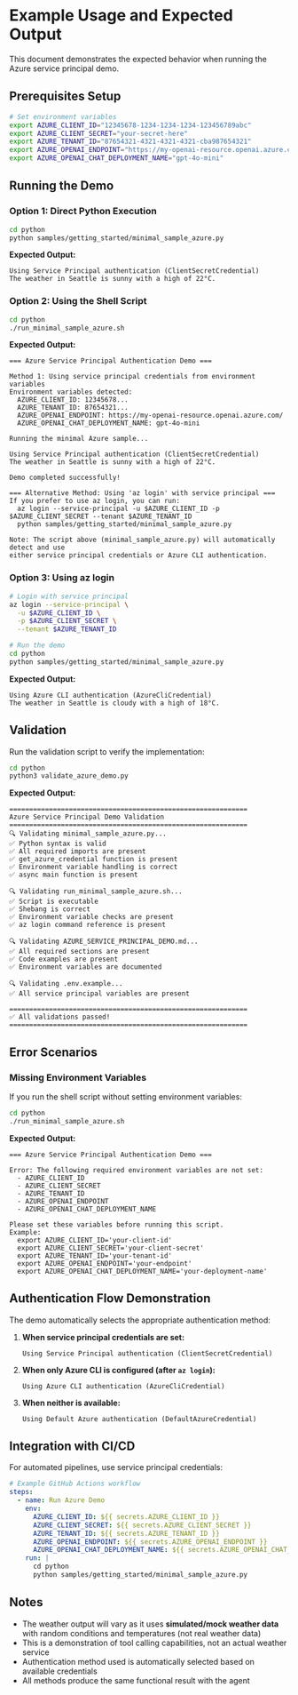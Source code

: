 # Example Usage and Expected Output

This document demonstrates the expected behavior when running the Azure service principal demo.

## Prerequisites Setup

```bash
# Set environment variables
export AZURE_CLIENT_ID="12345678-1234-1234-1234-123456789abc"
export AZURE_CLIENT_SECRET="your-secret-here"
export AZURE_TENANT_ID="87654321-4321-4321-4321-cba987654321"
export AZURE_OPENAI_ENDPOINT="https://my-openai-resource.openai.azure.com/"
export AZURE_OPENAI_CHAT_DEPLOYMENT_NAME="gpt-4o-mini"
```

## Running the Demo

### Option 1: Direct Python Execution

```bash
cd python
python samples/getting_started/minimal_sample_azure.py
```

**Expected Output:**
```
Using Service Principal authentication (ClientSecretCredential)
The weather in Seattle is sunny with a high of 22°C.
```

### Option 2: Using the Shell Script

```bash
cd python
./run_minimal_sample_azure.sh
```

**Expected Output:**
```
=== Azure Service Principal Authentication Demo ===

Method 1: Using service principal credentials from environment variables
Environment variables detected:
  AZURE_CLIENT_ID: 12345678...
  AZURE_TENANT_ID: 87654321...
  AZURE_OPENAI_ENDPOINT: https://my-openai-resource.openai.azure.com/
  AZURE_OPENAI_CHAT_DEPLOYMENT_NAME: gpt-4o-mini

Running the minimal Azure sample...

Using Service Principal authentication (ClientSecretCredential)
The weather in Seattle is sunny with a high of 22°C.

Demo completed successfully!

=== Alternative Method: Using 'az login' with service principal ===
If you prefer to use az login, you can run:
  az login --service-principal -u $AZURE_CLIENT_ID -p $AZURE_CLIENT_SECRET --tenant $AZURE_TENANT_ID
  python samples/getting_started/minimal_sample_azure.py

Note: The script above (minimal_sample_azure.py) will automatically detect and use
either service principal credentials or Azure CLI authentication.
```

### Option 3: Using az login

```bash
# Login with service principal
az login --service-principal \
  -u $AZURE_CLIENT_ID \
  -p $AZURE_CLIENT_SECRET \
  --tenant $AZURE_TENANT_ID

# Run the demo
cd python
python samples/getting_started/minimal_sample_azure.py
```

**Expected Output:**
```
Using Azure CLI authentication (AzureCliCredential)
The weather in Seattle is cloudy with a high of 18°C.
```

## Validation

Run the validation script to verify the implementation:

```bash
cd python
python3 validate_azure_demo.py
```

**Expected Output:**
```
============================================================
Azure Service Principal Demo Validation
============================================================
🔍 Validating minimal_sample_azure.py...
✅ Python syntax is valid
✅ All required imports are present
✅ get_azure_credential function is present
✅ Environment variable handling is correct
✅ async main function is present

🔍 Validating run_minimal_sample_azure.sh...
✅ Script is executable
✅ Shebang is correct
✅ Environment variable checks are present
✅ az login command reference is present

🔍 Validating AZURE_SERVICE_PRINCIPAL_DEMO.md...
✅ All required sections are present
✅ Code examples are present
✅ Environment variables are documented

🔍 Validating .env.example...
✅ All service principal variables are present

============================================================
✅ All validations passed!
============================================================
```

## Error Scenarios

### Missing Environment Variables

If you run the shell script without setting environment variables:

```bash
cd python
./run_minimal_sample_azure.sh
```

**Expected Output:**
```
=== Azure Service Principal Authentication Demo ===

Error: The following required environment variables are not set:
  - AZURE_CLIENT_ID
  - AZURE_CLIENT_SECRET
  - AZURE_TENANT_ID
  - AZURE_OPENAI_ENDPOINT
  - AZURE_OPENAI_CHAT_DEPLOYMENT_NAME

Please set these variables before running this script.
Example:
  export AZURE_CLIENT_ID='your-client-id'
  export AZURE_CLIENT_SECRET='your-client-secret'
  export AZURE_TENANT_ID='your-tenant-id'
  export AZURE_OPENAI_ENDPOINT='your-endpoint'
  export AZURE_OPENAI_CHAT_DEPLOYMENT_NAME='your-deployment-name'
```

## Authentication Flow Demonstration

The demo automatically selects the appropriate authentication method:

1. **When service principal credentials are set:**
   ```
   Using Service Principal authentication (ClientSecretCredential)
   ```

2. **When only Azure CLI is configured (after `az login`):**
   ```
   Using Azure CLI authentication (AzureCliCredential)
   ```

3. **When neither is available:**
   ```
   Using Default Azure authentication (DefaultAzureCredential)
   ```

## Integration with CI/CD

For automated pipelines, use service principal credentials:

```yaml
# Example GitHub Actions workflow
steps:
  - name: Run Azure Demo
    env:
      AZURE_CLIENT_ID: ${{ secrets.AZURE_CLIENT_ID }}
      AZURE_CLIENT_SECRET: ${{ secrets.AZURE_CLIENT_SECRET }}
      AZURE_TENANT_ID: ${{ secrets.AZURE_TENANT_ID }}
      AZURE_OPENAI_ENDPOINT: ${{ secrets.AZURE_OPENAI_ENDPOINT }}
      AZURE_OPENAI_CHAT_DEPLOYMENT_NAME: ${{ secrets.AZURE_OPENAI_CHAT_DEPLOYMENT_NAME }}
    run: |
      cd python
      python samples/getting_started/minimal_sample_azure.py
```

## Notes

- The weather output will vary as it uses **simulated/mock weather data** with random conditions and temperatures (not real weather data)
- This is a demonstration of tool calling capabilities, not an actual weather service
- Authentication method used is automatically selected based on available credentials
- All methods produce the same functional result with the agent
